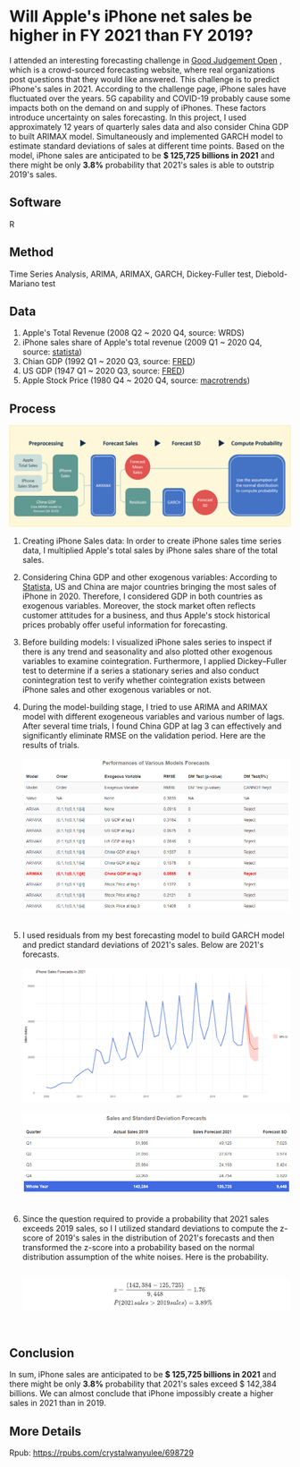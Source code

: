 # Will Apple's iPhone net sales be higher in FY 2021 than FY 2019?



I attended an interesting forecasting challenge in [Good Judgement Open](https://www.gjopen.com/questions/1823-will-apple-s-iphone-net-sales-be-higher-in-fy-2021-than-fy-2019) , which is a crowd-sourced forecasting website, where real organizations post questions that they would like answered. This challenge is to predict iPhone's sales in 2021. According to the challenge page, iPhone sales have fluctuated over the years. 5G capability and COVID-19 probably cause some impacts both on the demand on and supply of iPhones. These factors introduce uncertainty on sales forecasting. In this project, I used approximately 12 years of quarterly sales data and also consider China GDP to built ARIMAX model. Simultaneously and implemented GARCH model to estimate standard deviations of sales at different time points. Based on the model,  iPhone sales are anticipated to be **$ 125,725 billions in 2021** and there might be only **3.8%** probability that 2021's sales is able to outstrip 2019's sales. 



## Software

R



## Method

Time Series Analysis, ARIMA, ARIMAX, GARCH, Dickey-Fuller test, Diebold-Mariano test



## Data

1. Apple's Total Revenue (2008 Q2 ~ 2020 Q4, source: WRDS)<br>
2. iPhone sales share of Apple's total revenue (2009 Q1 ~ 2020 Q4, source: [statista](https://www.statista.com/statistics/253649/iphone-revenue-as-share-of-apples-total-revenue/))<br>
3. Chian GDP (1992 Q1 ~ 2020 Q3, source: [FRED](https://fred.stlouisfed.org/series/CHNGDPNQDSMEI))<br>
4. US GDP (1947 Q1 ~ 2020 Q3, source: [FRED](https://fred.stlouisfed.org/series/GDP))<br>
5. Apple Stock Price (1980 Q4 ~ 2020 Q4, source: [macrotrends](https://www.macrotrends.net/stocks/charts/AAPL/apple/stock-price-history))<br>



## Process

![flow_chart](images/flow_chart.png)<br>

1. Creating iPhone Sales data: In order to create iPhone sales time series data, I multiplied Apple's total sales by iPhone sales share of the total sales. 


2. Considering China GDP and other exogenous variables: According to [Statista](https://www.statista.com/statistics/382175/quarterly-revenue-of-apple-by-geograhical-region/), US and China are major countries bringing the most sales of iPhone in 2020. Therefore, I considered GDP in both countries as exogenous variables. Moreover, the stock market often reflects customer attitudes for a business, and thus Apple's stock historical prices probably offer useful information for forecasting. 

3. Before building models: I visualized iPhone sales series to inspect if there is any trend and seasonality and also plotted other exogenous variables to examine cointegration. Furthermore, I applied Dickey–Fuller test to determine if a series a stationary series and also conduct conintegration test to verify whether cointegration exists between iPhone sales and other exogenous variables or not.

4. During the model-building stage, I tried to use ARIMA and ARIMAX model with different exogeneous variables and various number of lags. After several time trials, I found China GDP at lag 3 can effectively and significantly eliminate RMSE on the validation period. Here are the results of trials.<br><br>![image-20201202002516836](images/table3.png)<br><br>

5. I used residuals from my best forecasting model to build GARCH model and predict standard deviations of 2021's sales. Below are 2021's forecasts. <br><br>![image-20201202002425331](images/forecast_plot.png)<br><br>![image-20201202002425331](images/table1.png)<br><br>

6. Since the question required to provide a probability that 2021 sales exceeds 2019 sales, so I I utilized standard deviations to compute the z-score of 2019's sales in the distribution of 2021's forecasts and then transformed the z-score into a probability based on the normal distribution assumption of the white noises. Here is the probability.<br><br>

   ![image-20201202010915915](images/equations.png)

   

<br>

## Conclusion 

In sum, iPhone sales are anticipated to be **$ 125,725 billions in 2021** and there might be only **3.8%** probability that 2021's sales exceed $ 142,384 billions. We can almost conclude that iPhone impossibly create a higher sales in 2021 than in 2019.



## More Details

Rpub: https://rpubs.com/crystalwanyulee/698729